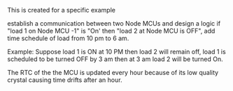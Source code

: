 This is created for a specific example

establish a communication between two Node MCUs and design a logic if "load 1 on Node MCU -1" is "On' then "load 2 at Node MCU is OFF", add time schedule of load from 10 pm to 6 am.

Example: Suppose load 1 is ON at 10 PM then load 2 will remain off,
load 1 is scheduled to be turned OFF by 3 am then at 3 am load 2 will be turned On.





The RTC of the the MCU is updated every hour because of its low quality crystal causing time drifts after an hour.
